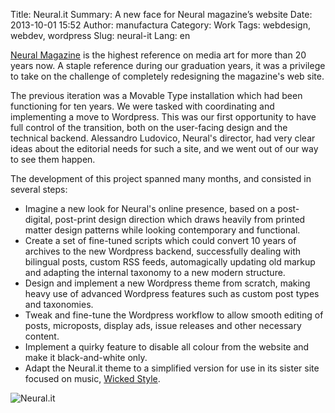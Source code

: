 Title: Neural.it
Summary: A new face for Neural magazine’s website
Date: 2013-10-01 15:52
Author: manufactura
Category: Work
Tags: webdesign, webdev, wordpress
Slug: neural-it
Lang: en

[Neural Magazine](http://neural.it) is the highest reference on media art for more than 20 years now. A staple reference during our graduation years, it was a privilege to take on the challenge of completely redesigning the magazine's web site.

The previous iteration was a Movable Type installation which had been functioning for ten years. We were tasked with coordinating and implementing a move to Wordpress. This was our first opportunity to have full control of the transition, both on the user-facing design and the technical backend. Alessandro Ludovico, Neural's director, had very clear ideas about the editorial needs for such a site, and we went out of our way to see them happen.

The development of this project spanned many months, and consisted in several steps:

  * Imagine a new look for Neural's online presence, based on a post-digital, post-print design direction which draws heavily from printed matter design patterns while looking contemporary and functional.
  * Create a set of fine-tuned scripts which could convert 10 years of archives to the new Wordpress backend, successfully dealing with bilingual posts, custom RSS feeds, automagically updating old markup and adapting the internal taxonomy to a new modern structure.
  * Design and implement a new Wordpress theme from scratch, making heavy use of advanced Wordpress features such as custom post types and taxonomies.
  * Tweak and fine-tune the Wordpress workflow to allow smooth editing of posts, microposts, display ads, issue releases and other necessary content.
  * Implement a quirky feature to disable all colour from the website and make it black-and-white only.
  * Adapt the Neural.it theme to a simplified version for use in its sister site focused on music, [Wicked Style](http://wickedstyle.neural.it/).

![Neural.it](http://media.manufacturaindependente.org/neural.png "Neural.it")  
